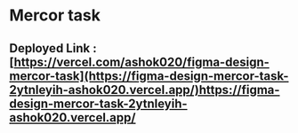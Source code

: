 # Mercor task

## Deployed Link : [https://vercel.com/ashok020/figma-design-mercor-task](https://figma-design-mercor-task-2ytnleyih-ashok020.vercel.app/)https://figma-design-mercor-task-2ytnleyih-ashok020.vercel.app/
